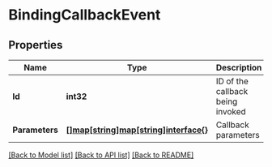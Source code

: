 # BindingCallbackEvent

## Properties

Name | Type | Description | Notes
------------ | ------------- | ------------- | -------------
**Id** | **int32** | ID of the callback being invoked | [optional] 
**Parameters** | [**[]map[string]map[string]interface{}**](map.md) | Callback parameters | [optional] 

[[Back to Model list]](../README.md#documentation-for-models) [[Back to API list]](../README.md#documentation-for-api-endpoints) [[Back to README]](../README.md)



